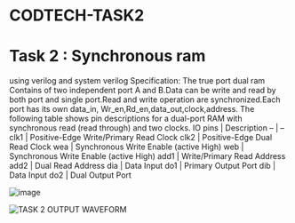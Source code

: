 # CODTECH-TASK2

# Task 2 : Synchronous ram 

using verilog and system verilog Specification: The true port dual ram Contains of two independent port A and B.Data can be write and read by both port and single port.Read and write operation are synchronized.Each port has its own data_in, Wr_en,Rd_en,data_out,clock,address. The following table shows pin descriptions for a dual-port RAM with synchronous read (read through) and two clocks. IO pins | Description – | – clk1 | Positive-Edge Write/Primary Read Clock clk2 | Positive-Edge Dual Read Clock wea | Synchronous Write Enable (active High) web | Synchronous Write Enable (active High) add1 | Write/Primary Read Address add2 | Dual Read Address dia | Data Input do1 | Primary Output Port dib | Data Input do2 | Dual Output Port

![image](https://github.com/user-attachments/assets/ad9dea76-90bf-490b-8619-b0b0e4d9bb37)

![TASK 2 OUTPUT WAVEFORM](https://github.com/user-attachments/assets/bc44f7b1-e492-4e5d-8652-c04c1e3d111e)
